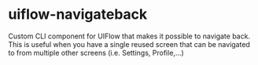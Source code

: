 # uiflow-navigateback
Custom CLI component for UIFlow that makes it possible to navigate back. This is useful when you have a single reused screen that can be navigated to from multiple other screens (i.e. Settings, Profile,...)

